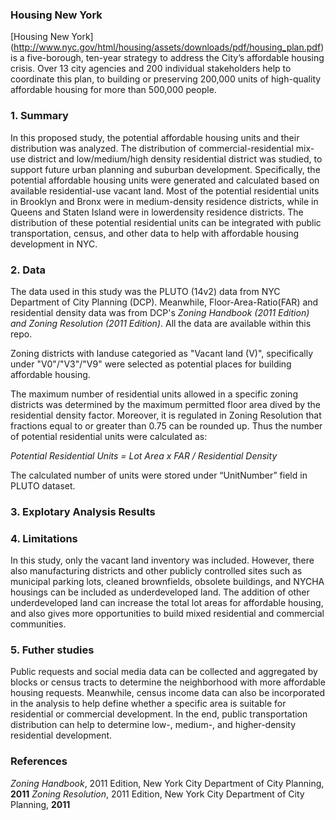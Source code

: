 ### Housing New York
[Housing New York] (http://www.nyc.gov/html/housing/assets/downloads/pdf/housing_plan.pdf) is a five-borough, ten-year strategy to address the City’s affordable housing crisis. Over 13 city agencies and 200 individual stakeholders help to coordinate this plan, to building or preserving 200,000 units of high-quality affordable housing for more than 500,000 people.

### 1. Summary
In this proposed study, the potential affordable housing units and their distribution was analyzed. The distribution of commercial-residential mix-use district and low/medium/high density residential district was studied, to support future urban planning and suburban development. Specifically, the potential affordable housing units were generated and calculated based on available residential-use vacant land. Most of the potential residential units in Brooklyn and Bronx were in medium-density residence districts, while in Queens and Staten Island were in lowerdensity residence districts. The distribution of these potential residential units can be integrated with public transportation, census, and other data to help with affordable housing
development in NYC.

### 2. Data
The data used in this study was the PLUTO (14v2) data from NYC Department of City Planning (DCP). Meanwhile, Floor-Area-Ratio(FAR) and residential density data was from DCP's *Zoning Handbook (2011 Edition) and Zoning Resolution (2011 Edition)*. All the data are available within this repo.

Zoning districts with landuse categoried as "Vacant land (V)", specifically under "V0"/"V3"/"V9" were selected as potential places for building affordable housing. 

The maximum number of residential units allowed in a specific zoning districts was determined by the maximum permitted floor area dived by the residential density factor. Moreover, it is regulated in Zoning Resolution that fractions equal to or greater than 0.75 can be rounded up. Thus the number of potential residential units were calculated as:

*Potential Residential Units = Lot Area x FAR / Residential Density*

The calculated number of units were stored under “UnitNumber” field in PLUTO dataset.

### 3. Explotary Analysis Results


### 4. Limitations
In this study, only the vacant land inventory was included. However, there also manufacturing districts and other publicly controlled sites such as municipal parking lots, cleaned brownfields, obsolete buildings, and NYCHA housings can be included as underdeveloped land. The addition of other underdeveloped land can increase the total lot areas for affordable housing, and also gives more opportunities to build mixed residential and commercial communities.

### 5. Futher studies
Public requests and social media data can be collected and aggregated by blocks or census tracts to determine the neighborhood with more affordable housing requests. Meanwhile, census income data can also be incorporated in the analysis to help define whether a specific area is suitable for residential or commercial development. In the end, public transportation distribution can help to determine low-, medium-, and higher-density residential development.

### References
*Zoning Handbook*, 2011 Edition, New York City Department of City Planning, **2011**
*Zoning Resolution*, 2011 Edition, New York City Department of City Planning, **2011**
